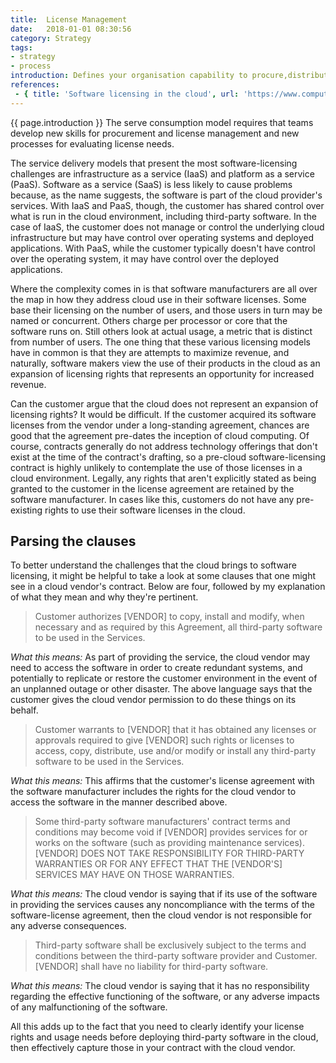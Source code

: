 ```yaml
---
title:  License Management
date:   2018-01-01 08:30:56
category: Strategy
tags:
- strategy
- process
introduction: Defines your organisation capability to procure,distribute, and manage the licenses needed for IT systems, services, and software. 
references:
 - { title: 'Software licensing in the cloud', url: 'https://www.computerworld.com/article/2496855/cloud-computing/software-licensing-in-the-cloud.html' }
---
```


{{ page.introduction }}
The serve consumption model requires that teams develop new skills
for procurement and license management and new processes for evaluating
license needs.

The service delivery models that present the most software-licensing challenges are infrastructure as a service (IaaS) and platform as a service (PaaS). Software as a service (SaaS) is less likely to cause problems because, as the name suggests, the software is part of the cloud provider's services. With IaaS and PaaS, though, the customer has shared control over what is run in the cloud environment, including third-party software. In the case of IaaS, the customer does not manage or control the underlying cloud infrastructure but may have control over operating systems and deployed applications. With PaaS, while the customer typically doesn't have control over the operating system, it may have control over the deployed applications.

Where the complexity comes in is that software manufacturers are all over the map in how they address cloud use in their software licenses. Some base their licensing on the number of users, and those users in turn may be named or concurrent. Others charge per processor or core that the software runs on. Still others look at actual usage, a metric that is distinct from number of users. The one thing that these various licensing models have in common is that they are attempts to maximize revenue, and naturally, software makers view the use of their products in the cloud as an expansion of licensing rights that represents an opportunity for increased revenue.

Can the customer argue that the cloud does not represent an expansion of licensing rights? It would be difficult. If the customer acquired its software licenses from the vendor under a long-standing agreement, chances are good that the agreement pre-dates the inception of cloud computing. Of course, contracts generally do not address technology offerings that don't exist at the time of the contract's drafting, so a pre-cloud software-licensing contract is highly unlikely to contemplate the use of those licenses in a cloud environment. Legally, any rights that aren't explicitly stated as being granted to the customer in the license agreement are retained by the software manufacturer. In cases like this, customers do not have any pre-existing rights to use their software licenses in the cloud.

## Parsing the clauses
To better understand the challenges that the cloud brings to software licensing, it might be helpful to take a look at some clauses that one might see in a cloud vendor's contract. Below are four, followed by my explanation of what they mean and why they're pertinent.

> Customer authorizes [VENDOR] to copy, install and modify, when necessary and as required by this Agreement, all third-party software to be used in the Services.

*What this means:* As part of providing the service, the cloud vendor may need to access the software in order to create redundant systems, and potentially to replicate or restore the customer environment in the event of an unplanned outage or other disaster. The above language says that the customer gives the cloud vendor permission to do these things on its behalf.

> Customer warrants to [VENDOR] that it has obtained any licenses or approvals required to give [VENDOR] such rights or licenses to access, copy, distribute, use and/or modify or install any third-party software to be used in the Services.

*What this means:* This affirms that the customer's license agreement with the software manufacturer includes the rights for the cloud vendor to access the software in the manner described above.

> Some third-party software manufacturers' contract terms and conditions may become void if [VENDOR] provides services for or works on the software (such as providing maintenance services). [VENDOR] DOES NOT TAKE RESPONSIBILITY FOR THIRD-PARTY WARRANTIES OR FOR ANY EFFECT THAT THE [VENDOR'S] SERVICES MAY HAVE ON THOSE WARRANTIES.

*What this means:* The cloud vendor is saying that if its use of the software in providing the services causes any noncompliance with the terms of the software-license agreement, then the cloud vendor is not responsible for any adverse consequences.

> Third-party software shall be exclusively subject to the terms and conditions between the third-party software provider and Customer. [VENDOR] shall have no liability for third-party software.

*What this means:* The cloud vendor is saying that it has no responsibility regarding the effective functioning of the software, or any adverse impacts of any malfunctioning of the software.

All this adds up to the fact that you need to clearly identify your license rights and usage needs before deploying third-party software in the cloud, then effectively capture those in your contract with the cloud vendor.


